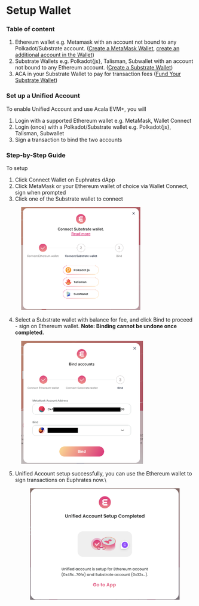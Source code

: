 # Setup Wallet

### Table of content

1. Ethereum wallet e.g. Metamask with an account not bound to any Polkadot/Substrate account.  ([Create a MetaMask Wallet](https://support.metamask.io/hc/en-us/articles/360015489531-Getting-started-with-MetaMask), [create an additional account in the Wallet](https://support.metamask.io/hc/en-us/articles/360015289452-How-to-create-an-additional-account-in-your-wallet))
2. Substrate Wallets e.g. Polkadot{js}, Talisman, Subwallet with an account not bound to any Ethereum account. ([Create a Substrate Wallet](https://wiki.acala.network/get-started/acala-network/acala-account/account-generation))
3. ACA in your Substrate Wallet to pay for transaction fees ([Fund Your Substrate Wallet](https://wiki.acala.network/integrate/integration/token-transfer))

### Set up a Unified Account

To enable Unified Account and use Acala EVM+, you will

1. Login with a supported Ethereum wallet e.g. MetaMask, Wallet Connect
2. Login (once) with a Polkadot/Substrate wallet e.g. Polkadot{js}, Talisman, Subwallet
3. Sign a transaction to bind the two accounts

### Step-by-Step Guide

To setup&#x20;

1. Click Connect Wallet on Euphrates dApp
2. Click MetaMask or your Ethereum wallet of choice via Wallet Connect, sign when prompted
3. Click one of the Substrate wallet to connect

<figure><img src="../.gitbook/assets/image (3).png" alt="" width="319"><figcaption></figcaption></figure>

4. Select a Substrate wallet with balance for fee, and click Bind to proceed - sign on Ethereum wallet. **Note: Binding cannot be undone once completed.**

<figure><img src="../.gitbook/assets/image (4).png" alt="" width="326"><figcaption></figcaption></figure>

5.  Unified Account setup successfully, you can use the Ethereum wallet to sign transactions on Euphrates now.\


    <figure><img src="../.gitbook/assets/Untitled (4).png" alt=""><figcaption></figcaption></figure>

